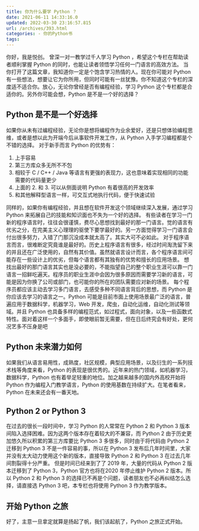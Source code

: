 ```yaml
---
title: 你为什么要学 Python ？
date: 2021-06-11 14:33:16.0
updated: 2022-03-30 23:16:57.815
url: /archives/393.html
categories: - 你的Python书
tags: 
---
```




你好，我是悦创。 曾深一对一教学过千人学习 Python ，希望这个专栏在帮助读者顺利掌握 Python 的同时，也能让读者领悟学习任何一门语言的高效方法。 当你打开了这篇文章，我知道你一定是个饱含学习热情的人。现在你可能对 Python 有一些想法，想要让它为你所用，但同时可能有一丝犹豫。你不知道这个专栏的深度适不适合你。放心，无论你曾经是否有编程经验，学习 Python 这个专栏都是合适你的。另外你可能会想，Python 是不是一个好的选择？

## Python 是不是一个好选择

如果你从未有过编程经验，无论你是想将编程作为业余爱好，还是只想体验编程思维，或者是想以此为开端今后从事软件开发工作，从 Python 入手学习编程都是个不错的选择。 对于新手而言 Python 的优势有：

1.  上手容易
2.  第三方库众多无所不不包
3.  相较于 C / C++ / Java 等语言有更强的表现力，这也意味着实现相同的功能需要的代码量更少
4.  上面的 2. 和 3. 可以从侧面说明 Python 有着很高的开发效率
5.  和其他解释型语言一样，可交互式地执行代码，便于快速试验

同样的，如果你有编程经验，并且想在软件开发这个领域继续深入发展，通过学习 Python 来拓展自己的技能和知识面也不失为一个好的选择。 有些读者在学习一门新的程序语言时，往往会很谨慎，费尽心思想找到最好的那一门语言。觉的语言有优劣之分，在完美主义心理理的驱使下要学最好的。另一方面觉得学习一门语言会付出很多努力，入错了门那沉没成本就太高了。其实大可不必如此。 对于程序语言而言，很难断定究竟谁是最好的。历史上程序语言有很多，经过时间淘洗留下来的并且还在广泛使用的，自然有其价值。虽然就语言设计而言，各个程序语言间可能存在一些设计上的优劣，但每个语言都有其独有的优势和擅长的应用场景。 想找出最好的那门语言其实也是没必要的，不能指望自己的整个职业生涯可以靠一门语言一招鲜吃遍天。程序员的职业生涯中会因为很多原因而需要学习新的语言，可能是因为你换了公司或部门，也可能你的所在的团队需要应对新的场景。 每个程序员都应该主动去学习多门语言，去感受多种不同语言背后的思想，而 Python 是你应该去学习的语言之一。Python 可能是目前市面上使用场景最广泛的语言，普遍应用于数据科学，机器学习，Web 开发，爬虫，自动化运维，自动化测试等领域。并且 Python 也具备多样的编程范式，如过程式，面向对象，以及一些函数式特性。面对着这样一个多面手，即使眼前暂无需要，但在日后终究会有好处，更何况艺多不压身是吧

## Python 未来潜力如何

如果我们从语言易用性，成熟度，社区规模，典型应用场景，以及衍生的一系列技术栈等角度来看，Python 的表现是很优秀的。近年来的热门领域，如机器学习，数据科学，Python 也有着举足轻重的地位。加之越来越多的国内外高校开始将 Python 作为编程入门教学语言，Python 的使用基数在持续扩大。在笔者看来，Python 在未来还会有一番天地。

## Python 2 or Python 3

在过去的很长一段时间中，学习 Python 的人常常在 Python 2 和 Python 3 版本间陷入选择困难。因为这两个版本存在着较大的不兼容，而 Python 2 由于历史更加悠久所以积累的第三方库要比 Python 3 多很多，同时由于将代码由 Python 2 迁移到 Python 3 不是一件容易的事，所以在 Python 3 发布后几年时间⾥，大家并没有太大动力使用这个新的版本，直接导致 Python 2 和 Python 3 在过去几年间割裂得十分严重。 但是时间已经来到了了 2019 年，大量的代码从 Python 2 版本迁移到了 Python 3，Python 官方也将在2020 年停止维护 Python 2 版本。所以 Python 2 和 Python 3 的选择已不再是个问题，读者朋友也不必再纠结怎么选择，请直接选 Python 3 吧，本专栏也将使用 Python 3 作为教学版本。

## 开始 Python 之旅

好了，主意一旦拿定就算是扬起了帆，我们该起航了，Python 之旅正式开始。